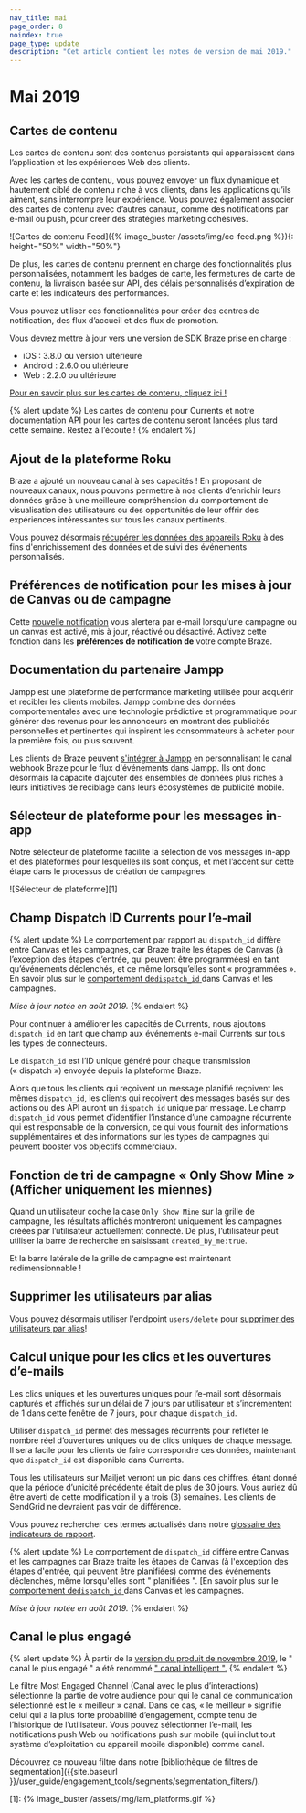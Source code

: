 ```yaml
---
nav_title: mai
page_order: 8
noindex: true
page_type: update
description: "Cet article contient les notes de version de mai 2019."
---
```


# Mai 2019

## Cartes de contenu

Les cartes de contenu sont des contenus persistants qui apparaissent dans l’application et les expériences Web des clients.

Avec les cartes de contenu, vous pouvez envoyer un flux dynamique et hautement ciblé de contenu riche à vos clients, dans les applications qu’ils aiment, sans interrompre leur expérience. Vous pouvez également associer des cartes de contenu avec d’autres canaux, comme des notifications par e-mail ou push, pour créer des stratégies marketing cohésives.

![Cartes de contenu Feed]({% image_buster /assets/img/cc-feed.png %}){: height="50%" width="50%"}

De plus, les cartes de contenu prennent en charge des fonctionnalités plus personnalisées, notamment les badges de carte, les fermetures de carte de contenu, la livraison basée sur API, des délais personnalisés d’expiration de carte et les indicateurs des performances.

Vous pouvez utiliser ces fonctionnalités pour créer des centres de notification, des flux d’accueil et des flux de promotion.

Vous devrez mettre à jour vers une version de SDK Braze prise en charge :
- iOS : 3.8.0 ou version ultérieure
- Android : 2.6.0 ou ultérieure
- Web : 2.2.0 ou ultérieure

[Pour en savoir plus sur les cartes de contenu, cliquez ici !]({{site.baseurl}}/user_guide/message_building_by_channel/content_cards/overview/)

{% alert update %}
Les cartes de contenu pour Currents et notre documentation API pour les cartes de contenu seront lancées plus tard cette semaine. Restez à l’écoute !
{% endalert %}

## Ajout de la plateforme Roku

Braze a ajouté un nouveau canal à ses capacités ! En proposant de nouveaux canaux, nous pouvons permettre à nos clients d’enrichir leurs données grâce à une meilleure compréhension du comportement de visualisation des utilisateurs ou des opportunités de leur offrir des expériences intéressantes sur tous les canaux pertinents.

Vous pouvez désormais [récupérer les données des appareils Roku]({{site.baseurl}}/developer_guide/platform_integration_guides/roku/initial_sdk_setup/) à des fins d'enrichissement des données et de suivi des événements personnalisés.

## Préférences de notification pour les mises à jour de Canvas ou de campagne

Cette [nouvelle notification]({{site.baseurl}}/user_guide/administrative/company_settings/notification_preferences/#notification-preferences) vous alertera par e-mail lorsqu'une campagne ou un canvas est activé, mis à jour, réactivé ou désactivé. Activez cette fonction dans les **préférences de notification de** votre compte Braze.

## Documentation du partenaire Jampp

Jampp est une plateforme de performance marketing utilisée pour acquérir et recibler les clients mobiles. Jampp combine des données comportementales avec une technologie prédictive et programmatique pour générer des revenus pour les annonceurs en montrant des publicités personnelles et pertinentes qui inspirent les consommateurs à acheter pour la première fois, ou plus souvent.

Les clients de Braze peuvent [s'intégrer à Jampp]({{site.baseurl}}/partners/advertising_technologies/retargeting/jampp/) en personnalisant le canal webhook Braze pour le flux d'événements dans Jampp. Ils ont donc désormais la capacité d’ajouter des ensembles de données plus riches à leurs initiatives de reciblage dans leurs écosystèmes de publicité mobile.

## Sélecteur de plateforme pour les messages in-app

Notre sélecteur de plateforme facilite la sélection de vos messages in-app et des plateformes pour lesquelles ils sont conçus, et met l’accent sur cette étape dans le processus de création de campagnes.

![Sélecteur de plateforme][1]

## Champ Dispatch ID Currents pour l’e-mail

{% alert update %}
Le comportement par rapport au `dispatch_id` diffère entre Canvas et les campagnes, car Braze traite les étapes de Canvas (à l’exception des étapes d’entrée, qui peuvent être programmées) en tant qu’événements déclenchés, et ce même lorsqu’elles sont « programmées ». En savoir plus sur le [comportement de`dispatch_id` ]({{site.baseurl}}/help/help_articles/data/dispatch_id/) dans Canvas et les campagnes.

_Mise à jour notée en août 2019._
{% endalert %}

Pour continuer à améliorer les capacités de Currents, nous ajoutons `dispatch_id` en tant que champ aux événements e-mail Currents sur tous les types de connecteurs.

Le `dispatch_id` est l’ID unique généré pour chaque transmission (« dispatch ») envoyée depuis la plateforme Braze.

Alors que tous les clients qui reçoivent un message planifié reçoivent les mêmes `dispatch_id`, les clients qui reçoivent des messages basés sur des actions ou des API auront un `dispatch_id` unique par message. Le champ `dispatch_id` vous permet d’identifier l’instance d’une campagne récurrente qui est responsable de la conversion, ce qui vous fournit des informations supplémentaires et des informations sur les types de campagnes qui peuvent booster vos objectifs commerciaux.

## Fonction de tri de campagne « Only Show Mine » (Afficher uniquement les miennes)

Quand un utilisateur coche la case `Only Show Mine` sur la grille de campagne, les résultats affichés montreront uniquement les campagnes créées par l’utilisateur actuellement connecté. De plus, l’utilisateur peut utiliser la barre de recherche en saisissant `created_by_me:true`.

Et la barre latérale de la grille de campagne est maintenant redimensionnable !

## Supprimer les utilisateurs par alias

Vous pouvez désormais utiliser l'endpoint `users/delete` pour [supprimer des utilisateurs par alias]({{site.baseurl}}/api/endpoints/user_data/#user-delete-request)!

## Calcul unique pour les clics et les ouvertures d’e-mails

Les clics uniques et les ouvertures uniques pour l’e-mail sont désormais capturés et affichés sur un délai de 7 jours par utilisateur et s’incrémentent de 1 dans cette fenêtre de 7 jours, pour chaque `dispatch_id`.

Utiliser `dispatch_id` permet des messages récurrents pour refléter le nombre réel d’ouvertures uniques ou de clics uniques de chaque message. Il sera facile pour les clients de faire correspondre ces données, maintenant que `dispatch_id` est disponible dans Currents.

Tous les utilisateurs sur Mailjet verront un pic dans ces chiffres, étant donné que la période d’unicité précédente était de plus de 30 jours. Vous auriez dû être averti de cette modification il y a trois (3) semaines.  Les clients de SendGrid ne devraient pas voir de différence.

Vous pouvez rechercher ces termes actualisés dans notre [glossaire des indicateurs de rapport]({{site.baseurl}}/user_guide/data_and_analytics/report_metrics/).

{% alert update %}
Le comportement de `dispatch_id` diffère entre Canvas et les campagnes car Braze traite les étapes de Canvas (à l'exception des étapes d'entrée, qui peuvent être planifiées) comme des événements déclenchés, même lorsqu'elles sont " planifiées ". [En savoir plus sur le [comportement de`dispatch_id` ]({{site.baseurl}}/help/help_articles/data/dispatch_id/) dans Canvas et les campagnes.

_Mise à jour notée en août 2019._
{% endalert %}


## Canal le plus engagé

{% alert update %}
À partir de la [version du produit de novembre 2019]({{site.baseurl}}/help/release_notes/2019/november/#intelligence-suite), le " canal le plus engagé " a été renommé [" canal intelligent ".]({{site.baseurl}}/user_guide/intelligence/intelligent_channel/)
{% endalert %}

Le filtre Most Engaged Channel (Canal avec le plus d’interactions) sélectionne la partie de votre audience pour qui le canal de communication sélectionné est le « meilleur » canal. Dans ce cas, « le meilleur » signifie celui qui a la plus forte probabilité d’engagement, compte tenu de l’historique de l’utilisateur. Vous pouvez sélectionner l’e-mail, les notifications push Web ou notifications push sur mobile (qui inclut tout système d’exploitation ou appareil mobile disponible) comme canal.

Découvrez ce nouveau filtre dans notre [bibliothèque de filtres de segmentation]({{site.baseurl }}/user_guide/engagement_tools/segments/segmentation_filters/).

[1]: {% image_buster /assets/img/iam_platforms.gif %}

